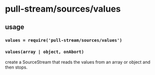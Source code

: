 # pull-stream/sources/values

## usage

### `values = require('pull-stream/sources/values')`

### `values(array | object, onAbort)`

create a SourceStream that reads the values from an array or object and then stops.
